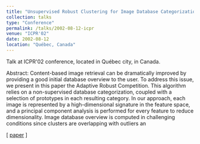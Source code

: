 ```yaml
---
title: "Unsupervised Robust Clustering for Image Database Categorization"
collection: talks
type: "Conference"
permalink: /talks/2002-08-12-icpr
venue: "ICPR'02"
date: 2002-08-12
location: "Québec, Canada"
---
```


Talk at ICPR'02 conference, located in Québec city, in Canada.

Abstract: Content-based image retrieval can be dramatically improved by providing a good initial database overview to the user. To address this issue,  we present in this paper the Adaptive Robust Competition. This algorithm relies on a non-supervised database categorization, coupled with a selection of prototypes in each resulting category. In our approach, each image is represented by a high-dimensional signature in the feature space, and a principal component analysis is performed for every feature to reduce dimensionality. Image database overview is computed in challenging conditions since clusters are overlapping with outliers an

\[ [paper](http://blesaux.free.fr/papers/lesaux-icpr02.pdf) \]